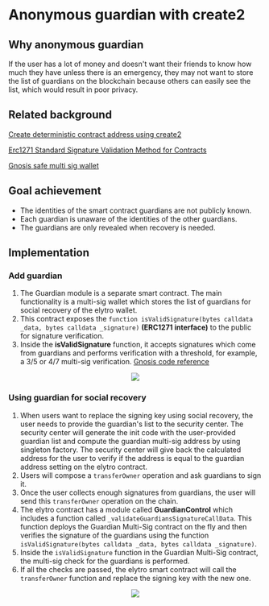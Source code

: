 # Anonymous guardian with create2

## Why anonymous guardian

If the user has a lot of money and doesn't want their friends to know how much they have unless there is an emergency, they may not want to store the list of guardians on the blockchain because others can easily see the list, which would result in poor privacy.

## Related background

[Create deterministic contract address using create2](https://eips.ethereum.org/EIPS/eip-1014)

[Erc1271 Standard Signature Validation Method for Contracts](https://eips.ethereum.org/EIPS/eip-1271)

[Gnosis safe multi sig wallet](https://github.com/safe-global/safe-contracts/blob/c36bcab46578a442862d043e12a83fec41143dec/contracts/GnosisSafe.sol#L240)

## Goal achievement

- The identities of the smart contract guardians are not publicly known.
- Each guardian is unaware of the identities of the other guardians.
- The guardians are only revealed when recovery is needed.

## Implementation

### Add guardian

1. The Guardian module is a separate smart contract. The main functionality is a multi-sig wallet which stores the list of guardians for social recovery of the elytro wallet.
2. This contract exposes the `function isValidSignature(bytes calldata _data, bytes calldata _signature)` **(ERC1271 interface)** to the public for signature verification.
3. Inside the **isValidSignature** function, it accepts signatures which come from guardians and performs verification with a threshold, for example, a 3/5 or 4/7 multi-sig verification. [Gnosis code reference](https://github.com/safe-global/safe-contracts/blob/c36bcab46578a442862d043e12a83fec41143dec/contracts/GnosisSafe.sol#L240)

<p align="center">
  <img src="./images//add_guardian_diagram.png" />
</p>

### Using guardian for social recovery

1. When users want to replace the signing key using social recovery, the user needs to provide the guardian's list to the security center. The security center will generate the init code with the user-provided guardian list and compute the guardian multi-sig address by using singleton factory. The security center will give back the calculated address for the user to verify if the address is equal to the guardian address setting on the elytro contract.
2. Users will compose a `transferOwner` operation and ask guardians to sign it.
3. Once the user collects enough signatures from guardians, the user will send this `transferOwner` operation on the chain.
4. The elytro contract has a module called **GuardianControl** which includes a function called `_validateGuardiansSignatureCallData`. This function deploys the Guardian Multi-Sig contract on the fly and then verifies the signature of the guardians using the function `isValidSignature(bytes calldata _data, bytes calldata _signature)`.
5. Inside the `isValidSignature` function in the Guardian Multi-Sig contract, the multi-sig check for the guardians is performed.
6. If all the checks are passed, the elytro smart contract will call the `transferOwner` function and replace the signing key with the new one.

<p align="center">
  <img src="./images//recovery_diagram.png" />
</p>
